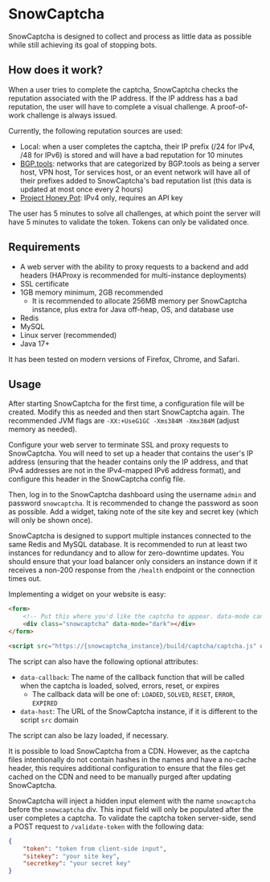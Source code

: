 # SnowCaptcha

SnowCaptcha is designed to collect and process as little data as possible while still achieving its goal of stopping bots.

## How does it work?

When a user tries to complete the captcha, SnowCaptcha checks the reputation associated with the IP address. If the IP address has a bad reputation, the user will have to complete a visual challenge. A proof-of-work challenge is always issued.

Currently, the following reputation sources are used:
- Local: when a user completes the captcha, their IP prefix (/24 for IPv4, /48 for IPv6) is stored and will have a bad reputation for 10 minutes
- [BGP.tools](https://bgp.tools): networks that are categorized by BGP.tools as being a server host, VPN host, Tor services host, or an event network will have all of their prefixes added to SnowCaptcha's bad reputation list (this data is updated at most once every 2 hours)
- [Project Honey Pot](https://www.projecthoneypot.org): IPv4 only, requires an API key

The user has 5 minutes to solve all challenges, at which point the server will have 5 minutes to validate the token. Tokens can only be validated once.

## Requirements

- A web server with the ability to proxy requests to a backend and add headers (HAProxy is recommended for multi-instance deployments)
- SSL certificate
- 1GB memory minimum, 2GB recommended
  - It is recommended to allocate 256MB memory per SnowCaptcha instance, plus extra for Java off-heap, OS, and database use
- Redis
- MySQL
- Linux server (recommended)
- Java 17+

It has been tested on modern versions of Firefox, Chrome, and Safari.

## Usage

After starting SnowCaptcha for the first time, a configuration file will be created. Modify this as needed and then start SnowCaptcha again. The recommended JVM flags are `-XX:+UseG1GC -Xms384M -Xmx384M` (adjust memory as needed).

Configure your web server to terminate SSL and proxy requests to SnowCaptcha. You will need to set up a header that contains the user's IP address (ensuring that the header contains only the IP address, and that IPv4 addresses are not in the IPv4-mapped IPv6 address format), and configure this header in the SnowCaptcha config file.

Then, log in to the SnowCaptcha dashboard using the username `admin` and password `snowcaptcha`. It is recommended to change the password as soon as possible. Add a widget, taking note of the site key and secret key (which will only be shown once).

SnowCaptcha is designed to support multiple instances connected to the same Redis and MySQL database. It is recommended to run at least two instances for redundancy and to allow for zero-downtime updates. You should ensure that your load balancer only considers an instance down if it receives a non-200 response from the `/health` endpoint or the connection times out.

Implementing a widget on your website is easy:
```html
<form>
    <!-- Put this where you'd like the captcha to appear. data-mode can be "light" (default) or "dark" -->
    <div class="snowcaptcha" data-mode="dark"></div>
</form>

<script src="https://{snowcaptcha_instance}/build/captcha/captcha.js" data-sitekey="{ your_site_key }" async></script>
```

The script can also have the following optional attributes:
- `data-callback`: The name of the callback function that will be called when the captcha is loaded, solved, errors, reset, or expires
  - The callback data will be one of: `LOADED`, `SOLVED`, `RESET`, `ERROR`, `EXPIRED`
- `data-host`: The URL of the SnowCaptcha instance, if it is different to the script `src` domain

The script can also be lazy loaded, if necessary.

It is possible to load SnowCaptcha from a CDN. However, as the captcha files intentionally do not contain hashes in the names and have a no-cache header, this requires additional configuration to ensure that the files get cached on the CDN and need to be manually purged after updating SnowCaptcha.

SnowCaptcha will inject a hidden input element with the name `snowcaptcha` before the `snowcaptcha` div. This input field will only be populated after the user completes a captcha. To validate the captcha token server-side, send a POST request to `/validate-token` with the following data:
```json
{
    "token": "token from client-side input",
    "sitekey": "your site key",
    "secretkey": "your secret key"
}
```